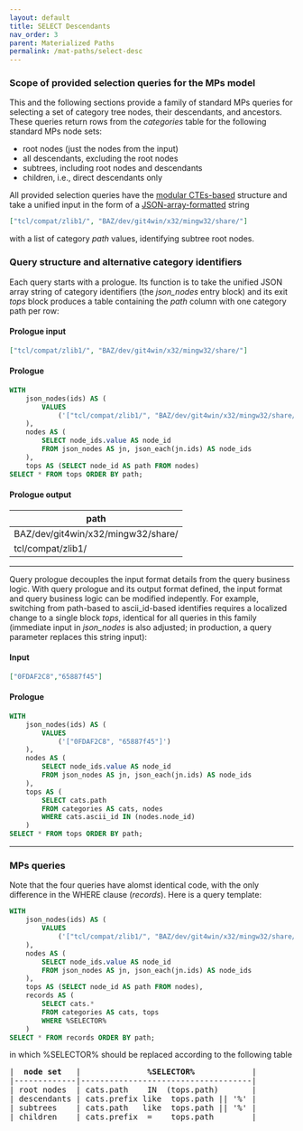```yaml
---
layout: default
title: SELECT Descendants
nav_order: 3
parent: Materialized Paths
permalink: /mat-paths/select-desc
---
```


### Scope of provided selection queries for the MPs model

This and the following sections provide a family of standard MPs queries for selecting a set of category tree nodes, their descendants, and ancestors. These queries return rows from the *categories* table for the following standard MPs node sets:

  - root nodes (just the nodes from the input)
  - all descendants, excluding the root nodes
  - subtrees, including root nodes and descendants
  - children, i.e., direct descendants only

All provided selection queries have the [modular CTEs-based](../meta/db-derived-cte) structure and take a unified input in the form of a [JSON-array-formatted](../patterns/json-sql-input) string

~~~json
["tcl/compat/zlib1/", "BAZ/dev/git4win/x32/mingw32/share/"]
~~~

with a list of category *path* values, identifying subtree root nodes.

### Query structure and alternative category identifiers

Each query starts with a prologue. Its function is to take the unified JSON array string of category identifiers (the *json_nodes* entry block) and its exit *tops* block produces a table containing the *path* column with one category path per row:

#### Prologue input

~~~json
["tcl/compat/zlib1/", "BAZ/dev/git4win/x32/mingw32/share/"]
~~~

#### Prologue

~~~sql
WITH
    json_nodes(ids) AS (
        VALUES
            ('["tcl/compat/zlib1/", "BAZ/dev/git4win/x32/mingw32/share/"]')
    ), 
    nodes AS (
        SELECT node_ids.value AS node_id
        FROM json_nodes AS jn, json_each(jn.ids) AS node_ids
    ),
    tops AS (SELECT node_id AS path FROM nodes)
SELECT * FROM tops ORDER BY path;
~~~

#### Prologue output

| path                               |
|------------------------------------|
| BAZ/dev/git4win/x32/mingw32/share/ |
| tcl/compat/zlib1/                  |

---

Query prologue decouples the input format details from the query business logic. With query prologue and its output format defined, the input format and query business logic can be modified indepently. For example, switching from path-based to ascii_id-based identifies requires a localized change to a single block *tops*, identical for all queries in this family (immediate input in *json_nodes* is also adjusted; in production, a query parameter replaces this string input):

#### Input

~~~json
["0FDAF2C8","65887f45"]
~~~

#### Prologue

~~~sql
WITH
    json_nodes(ids) AS (
        VALUES
            ('["0FDAF2C8", "65887f45"]')
    ), 
    nodes AS (
        SELECT node_ids.value AS node_id
        FROM json_nodes AS jn, json_each(jn.ids) AS node_ids
    ),
    tops AS (
        SELECT cats.path
        FROM categories AS cats, nodes
        WHERE cats.ascii_id IN (nodes.node_id)
    )
SELECT * FROM tops ORDER BY path;
~~~

---

### MPs queries

Note that the four queries have alomst identical code, with the only difference in the WHERE clause (*records*). Here is a query template:

~~~sql
WITH
    json_nodes(ids) AS (
        VALUES
            ('["tcl/compat/zlib1/", "BAZ/dev/git4win/x32/mingw32/share/"]')
    ), 
    nodes AS (
        SELECT node_ids.value AS node_id
        FROM json_nodes AS jn, json_each(jn.ids) AS node_ids
    ),
    tops AS (SELECT node_id AS path FROM nodes),
    records AS (
        SELECT cats.*
        FROM categories AS cats, tops
        WHERE %SELECTOR%
    )
SELECT * FROM records ORDER BY path;
~~~

in which %SELECTOR% should be replaced according to the following table

<pre>
|  <b>node set</b>   |              <b>%SELECTOR%</b>            |
|-------------|------------------------------------|
| root nodes  | cats.path    IN  (tops.path)       |
| descendants | cats.prefix like  tops.path || '%' |
| subtrees    | cats.path   like  tops.path || '%' |
| children    | cats.prefix  =    tops.path        |
</pre>

